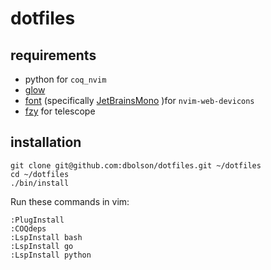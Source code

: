 # dotfiles

## requirements

* python for `coq_nvim`
* [glow](https://github.com/charmbracelet/glow)
* [font](https://www.nerdfonts.com/) (specifically [JetBrainsMono](https://github.com/ryanoasis/nerd-fonts/releases/download/v2.1.0/JetBrainsMono.zip) )for `nvim-web-devicons`
* [fzy](https://github.com/jhawthorn/fzy) for telescope

## installation

```
git clone git@github.com:dbolson/dotfiles.git ~/dotfiles
cd ~/dotfiles
./bin/install
```

Run these commands in vim:

```
:PlugInstall
:COQdeps
:LspInstall bash
:LspInstall go
:LspInstall python
```

